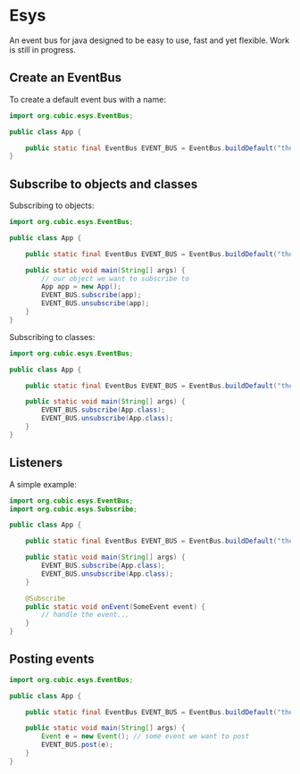 # Esys
An event bus for java designed to be easy to use, fast and yet flexible.
Work is still in progress.

## Create an EventBus

To create a default event bus with a name:
```java
import org.cubic.esys.EventBus;

public class App {

    public static final EventBus EVENT_BUS = EventBus.buildDefault("the event bus");
}
```

## Subscribe to objects and classes

Subscribing to objects:
```java
import org.cubic.esys.EventBus;

public class App {

    public static final EventBus EVENT_BUS = EventBus.buildDefault("the event bus");

    public static void main(String[] args) {
        // our object we want to subscribe to
        App app = new App();
        EVENT_BUS.subscribe(app);
        EVENT_BUS.unsubscribe(app);
    }
}
```
Subscribing to classes:
```java
import org.cubic.esys.EventBus;

public class App {

    public static final EventBus EVENT_BUS = EventBus.buildDefault("the event bus");

    public static void main(String[] args) {
        EVENT_BUS.subscribe(App.class);
        EVENT_BUS.unsubscribe(App.class);
    }
}
```

## Listeners

A simple example:

```java
import org.cubic.esys.EventBus;
import org.cubic.esys.Subscribe;

public class App {

    public static final EventBus EVENT_BUS = EventBus.buildDefault("the event bus");

    public static void main(String[] args) {
        EVENT_BUS.subscribe(App.class);
        EVENT_BUS.unsubscribe(App.class);
    }

    @Subscribe
    public static void onEvent(SomeEvent event) {
        // handle the event...
    }
}
```

## Posting events

```java
import org.cubic.esys.EventBus;

public class App {

    public static final EventBus EVENT_BUS = EventBus.buildDefault("the event bus");

    public static void main(String[] args) {
        Event e = new Event(); // some event we want to post
        EVENT_BUS.post(e);
    }
}
```
